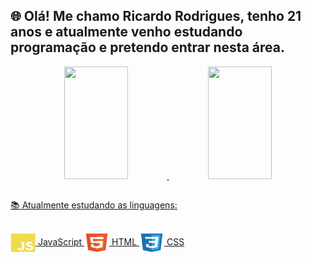 ## 🌐 Olá! Me chamo Ricardo Rodrigues, tenho 21 anos e atualmente venho estudando programação e pretendo entrar nesta área.

<div align="center">
  <a href="https://github.com/Ricardo-Rodrigues0">
  <img width="45%" height="180em" src="https://github-readme-stats.vercel.app/api?username=Ricardo-Rodrigues0&show_icons=true&theme=dark&include_all_commits=true&count_private=true"/>
  <img width="45%" height="180em" src="https://github-readme-stats.vercel.app/api/top-langs/?username=Ricardo-Rodrigues0&layout=compact&langs_count=7&theme=dark"/>
</div>

  ##
 <p> 📚 Atualmente estudando as linguagens: </p>
<div style="display: inline_block"><br>
  <img align="center" alt="Rafa-Js" height="30" width="40" src="https://raw.githubusercontent.com/devicons/devicon/master/icons/javascript/javascript-plain.svg"> JavaScript
  <img align="center" height="30" width="40" src="https://raw.githubusercontent.com/devicons/devicon/master/icons/html5/html5-original.svg"> HTML
  <img align="center" height="30" width="40" src="https://raw.githubusercontent.com/devicons/devicon/master/icons/css3/css3-original.svg"> CSS
</div>
  
  ##
 
